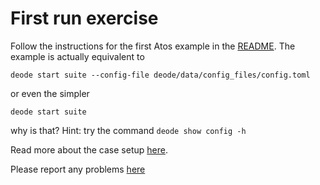 # First run exercise 

Follow the instructions for the first Atos example in the [README](https://github.com/destination-earth-digital-twins/Deode-Prototype?tab=readme-ov-file#examples). The example is actually equivalent to
```
deode start suite --config-file deode/data/config_files/config.toml
```
or even the simpler
```
deode start suite 
```
why is that? Hint: try the command `deode show config -h`

 Read more about the case setup [here](https://destination-earth-digital-twins.github.io/deode-workflow-docs/misc_section_in_doc_page.html#the-case-setup).

Please report any problems [here](https://github.com/destination-earth-digital-twins/DE330_Training_2024/issues)

